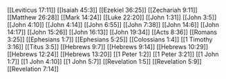 [[Leviticus 17:11]]
[[Isaiah 45:3]]
[[Ezekiel 36:25]]
[[Zechariah 9:11]]
[[Matthew 26:28]]
[[Mark 14:24]]
[[Luke 22:20]]
[[John 1:31]]
[[John 3:5]]
[[John 4:10]]
[[John 4:14]]
[[John 6:55]]
[[John 7:38]]
[[John 14:6]]
[[John 14:17]]
[[John 15:26]]
[[John 16:13]]
[[John 19:34]]
[[Acts 8:36]]
[[Romans 3:25]]
[[Ephesians 1:7]]
[[Ephesians 5:25]]
[[Colossians 1:4]]
[[1 Timothy 3:16]]
[[Titus 3:5]]
[[Hebrews 9:7]]
[[Hebrews 9:14]]
[[Hebrews 10:29]]
[[Hebrews 12:24]]
[[Hebrews 13:20]]
[[1 Peter 1:2]]
[[1 Peter 3:21]]
[[1 John 1:7]]
[[1 John 4:10]]
[[1 John 5:7]]
[[Revelation 1:5]]
[[Revelation 5:9]]
[[Revelation 7:14]]

